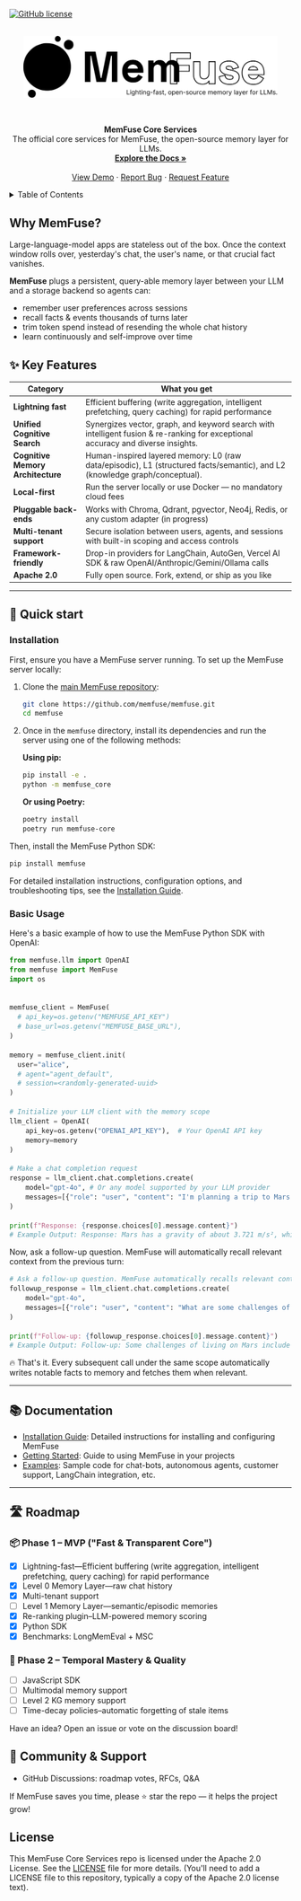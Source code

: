 <a id="readme-top"></a>

[![GitHub license](https://img.shields.io/badge/license-Apache%202.0-blue.svg)](https://github.com/Percena/MemFuse/blob/readme/LICENSE)

<!-- PROJECT LOGO -->
<br />
<div align="center">
  <a href="https://memfuse.vercel.app/">
    <img src="docs/assets/logo.png" alt="MemFuse Logo"
         style="max-width: 90%; height: auto; display: block; margin: 0 auto; padding-left: 16px; padding-right: 16px;">
  </a>
  <br />
  <br />

  <p align="center">
    <strong>MemFuse Core Services</strong>
    <br />
    The official core services for MemFuse, the open-source memory layer for LLMs.
    <br />
    <a href="https://memfuse.vercel.app/"><strong>Explore the Docs »</strong></a>
    <br />
    <br />
    <a href="https://memfuse.vercel.app/">View Demo</a>
    &middot;
    <a href="https://github.com/memfuse/memfuse/issues">Report Bug</a>
    &middot;
    <a href="https://github.com/memfuse/memfuse/issues">Request Feature</a>
  </p>
</div>

<!-- TABLE OF CONTENTS -->
<details>
  <summary>Table of Contents</summary>
  <ol>
    <li>
      <a href="#why-memfuse">Why MemFuse?</a>
    </li>
    <li>
      <a href="#key-features">Key Features</a>
    </li>
    <li><a href="#quick-start">Quick Start</a></li>
    <li><a href="#documentation">Documentation</a></li>
    <li><a href="#roadmap">Roadmap</a></li>
    <li><a href="#community-support">Community & Support</a></li>
  </ol>
</details>

## Why MemFuse?

Large-language-model apps are stateless out of the box.
Once the context window rolls over, yesterday's chat, the user's name, or that crucial fact vanishes.

**MemFuse** plugs a persistent, query-able memory layer between your LLM and a storage backend so agents can:

- remember user preferences across sessions
- recall facts & events thousands of turns later
- trim token spend instead of resending the whole chat history
- learn continuously and self-improve over time

## ✨ Key Features

| Category                          | What you get                                                                                                                     |
| --------------------------------- | -------------------------------------------------------------------------------------------------------------------------------- |
| **Lightning fast**                | Efficient buffering (write aggregation, intelligent prefetching, query caching) for rapid performance                            |
| **Unified Cognitive Search**      | Synergizes vector, graph, and keyword search with intelligent fusion & re-ranking for exceptional accuracy and diverse insights. |
| **Cognitive Memory Architecture** | Human-inspired layered memory: L0 (raw data/episodic), L1 (structured facts/semantic), and L2 (knowledge graph/conceptual).      |
| **Local-first**                   | Run the server locally or use Docker — no mandatory cloud fees                                                                   |
| **Pluggable back-ends**           | Works with Chroma, Qdrant, pgvector, Neo4j, Redis, or any custom adapter (in progress)                                           |
| **Multi-tenant support**          | Secure isolation between users, agents, and sessions with built-in scoping and access controls                                   |
| **Framework-friendly**            | Drop-in providers for LangChain, AutoGen, Vercel AI SDK & raw OpenAI/Anthropic/Gemini/Ollama calls                               |
| **Apache 2.0**                    | Fully open source. Fork, extend, or ship as you like                                                                             |

---

## 🚀 Quick start

### Installation

First, ensure you have a MemFuse server running. To set up the MemFuse server locally:

1.  Clone the [main MemFuse repository](https://github.com/memfuse/memfuse):
    ```bash
    git clone https://github.com/memfuse/memfuse.git
    cd memfuse
    ```
2.  Once in the `memfuse` directory, install its dependencies and run the server using one of the following methods:

    **Using pip:**

    ```bash
    pip install -e .
    python -m memfuse_core
    ```

    **Or using Poetry:**

    ```bash
    poetry install
    poetry run memfuse-core
    ```

Then, install the MemFuse Python SDK:

```bash
pip install memfuse
```

For detailed installation instructions, configuration options, and troubleshooting tips, see the [Installation Guide](https://memfuse.vercel.app/docs/installation).

### Basic Usage

Here's a basic example of how to use the MemFuse Python SDK with OpenAI:

```python
from memfuse.llm import OpenAI
from memfuse import MemFuse
import os


memfuse_client = MemFuse(
  # api_key=os.getenv("MEMFUSE_API_KEY")
  # base_url=os.getenv("MEMFUSE_BASE_URL"),
)

memory = memfuse_client.init(
  user="alice",
  # agent="agent_default",
  # session=<randomly-generated-uuid>
)

# Initialize your LLM client with the memory scope
llm_client = OpenAI(
    api_key=os.getenv("OPENAI_API_KEY"),  # Your OpenAI API key
    memory=memory
)

# Make a chat completion request
response = llm_client.chat.completions.create(
    model="gpt-4o", # Or any model supported by your LLM provider
    messages=[{"role": "user", "content": "I'm planning a trip to Mars. What is the gravity there?"}]
)

print(f"Response: {response.choices[0].message.content}")
# Example Output: Response: Mars has a gravity of about 3.721 m/s², which is about 38% of Earth's gravity.
```

<!-- Ask a follow-up question. MemFuse automatically recalls relevant context. -->

Now, ask a follow-up question. MemFuse will automatically recall relevant context from the previous turn:

```python
# Ask a follow-up question. MemFuse automatically recalls relevant context.
followup_response = llm_client.chat.completions.create(
    model="gpt-4o",
    messages=[{"role": "user", "content": "What are some challenges of living on that planet?"}]
)

print(f"Follow-up: {followup_response.choices[0].message.content}")
# Example Output: Follow-up: Some challenges of living on Mars include its thin atmosphere, extreme temperatures, high radiation levels, and the lack of liquid water on the surface.
```

🔥 That's it.
Every subsequent call under the same scope automatically writes notable facts to memory and fetches them when relevant.

---

## 📚 Documentation

- [Installation Guide](https://memfuse.vercel.app/docs/installation): Detailed instructions for installing and configuring MemFuse
- [Getting Started](https://memfuse.vercel.app/docs/quickstart): Guide to using MemFuse in your projects
- [Examples](https://github.com/memfuse/memfuse-python/tree/main/examples): Sample code for chat-bots, autonomous agents, customer support, LangChain integration, etc.

---

## 🛣 Roadmap

### 📦 Phase 1 – MVP ("Fast & Transparent Core")

- [x] Lightning-fast—Efficient buffering (write aggregation, intelligent prefetching, query caching) for rapid performance
- [x] Level 0 Memory Layer—raw chat history
- [x] Multi-tenant support
- [ ] Level 1 Memory Layer—semantic/episodic memories
- [x] Re-ranking plugin–LLM-powered memory scoring
- [x] Python SDK
- [x] Benchmarks: LongMemEval + MSC

### 🧭 Phase 2 – Temporal Mastery & Quality

- [ ] JavaScript SDK
- [ ] Multimodal memory support
- [ ] Level 2 KG memory support
- [ ] Time-decay policies–automatic forgetting of stale items

Have an idea? Open an issue or vote on the discussion board!

## 🤝 Community & Support

- GitHub Discussions: roadmap votes, RFCs, Q&A

If MemFuse saves you time, please ⭐ star the repo — it helps the project grow!

## License

This MemFuse Core Services repo is licensed under the Apache 2.0 License. See the [LICENSE](LICENSE) file for more details.
(You'll need to add a LICENSE file to this repository, typically a copy of the Apache 2.0 license text).